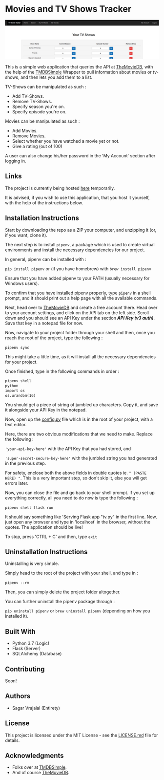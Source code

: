 # Movies and TV Shows Tracker

![pic](cover.png)

This is a simple web application that queries the API at [TheMovieDB](https://www.themoviedb.org), with the help of the [TMDBSimple](https://pypi.org/project/tmdbsimple/) Wrapper to pull information about movies or tv-shows, and then lets you add them to a list.

TV-Shows can be manipulated as such :
- Add TV-Shows.
- Remove TV-Shows.
- Specify season you're on.
- Specify episode you're on.

Movies can be manipulated as such :
- Add Movies.
- Remove Movies.
- Select whether you have watched a movie yet or not.
- Give a rating (out of 100)

A user can also change his/her password in the \'My Account\' section after logging in.

## Links

The project is currently being hosted [here](https://s4g4r.pythonanywhere.com/) temporarily.

It is advised, if you wish to use this application, that you host it yourself, with the help of the instructions below.

## Installation Instructions

Start by downloading the repo as a ZIP your computer, and unzipping it (or, if you want, clone it).

The next step is to install `pipenv`, a package which is used to create virtual environments and install the necessary dependencies for our project.

In general, pipenv can be installed with :

`pip install pipenv` or (if you have homebrew) with `brew install pipenv`

Ensure that you have added pipenv to your PATH (usually necessary for Windows users).

To confirm that you have installed pipenv properly, type `pipenv` in a shell prompt, and it should print out a help page with all the available commands.

Next, head over to [TheMovieDB](https://www.themoviedb.org) and create a free account there. Head over to your account settings, and click on the API tab on the left side. Scroll down and you should see an API Key under the section **_API Key (v3 auth)_**. Save that key in a notepad file for now.

Now, navigate to your project folder through your shell and then, once you reach the root of the project, type the following :

`pipenv sync`

This might take a little time, as it will install all the necessary dependencies for your project.

Once finished, type in the following commands in order :

```
pipenv shell
python
import os
os.urandom(16)
```

You should get a piece of string of jumbled up characters. Copy it, and save it alongside your API Key in the notepad.

Now, open up the [config.py](config.py) file which is in the root of your project, with a text editor.

Here, there are two obvious modifications that we need to make. Replace the following :

`'your-api-key-here'` with the API Key that you had stored, and

`'super-secret-secure-key-here'` with the jumbled string you had generated in the previous step.

For safety, enclose both the above fields in double quotes ie. `" (PASTE HERE) "`. This is a very important step, so don't skip it, else you will get errors later.

Now, you can close the file and go back to your shell prompt. If you set up everything correctly, all you need to do now is type the following :

`pipenv shell flask run`

It should say something like \'Serving Flask app \"tv.py\" in the first line. Now, just open any browser and type in \'localhost\' in the browser, without the quotes. The application should be live!

To stop, press \'CTRL + C\' and then, type `exit`

## Uninstallation Instructions

Uninstalling is very simple. 

Simply head to the root of the project with your shell, and type in :

`pipenv --rm`

Then, you can simply delete the project folder altogether.

You can further uninstall the pipenv package through :

`pip uninstall pipenv` or `brew uninstall pipenv` (depending on how you installed it).

## Built With

- Python 3.7 (Logic)
- Flask (Server)
- SQLAlchemy (Database)

## Contributing

Soon!

## Authors

- Sagar Vrajalal (Entirety)

## License

This project is licensed under the MIT License - see the [LICENSE.md](LICENSE.md) file for details.

## Acknowledgments

- Folks over at [TMDBSimple](https://github.com/celiao/tmdbsimple).
- And of course [TheMovieDB](https://www.themoviedb.org).
